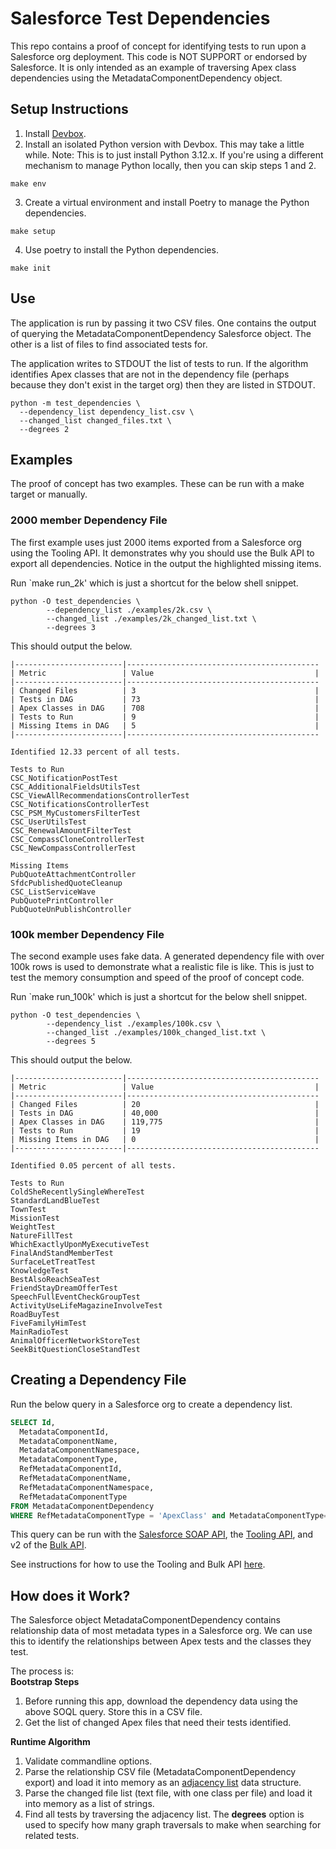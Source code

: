 # Salesforce Test Dependencies

This repo contains a proof of concept for identifying tests to run upon a Salesforce
org deployment. This code is NOT SUPPORT or endorsed by Salesforce.
It is only intended as an example of traversing Apex class dependencies using the
MetadataComponentDependency object.

## Setup Instructions

1. Install [Devbox](https://www.jetpack.io/devbox/docs/quickstart/).
2. Install an isolated Python version with Devbox. This may take a little while.
   Note: This is to just install Python 3.12.x. If you're using a different
   mechanism to manage Python locally, then you can skip steps 1 and 2.

```shell
make env
```

3. Create a virtual environment and install Poetry to manage the Python dependencies.

```shell
make setup
```

4. Use poetry to install the Python dependencies.

```shell
make init
```

## Use

The application is run by passing it two CSV files. One contains the output of
querying the MetadataComponentDependency Salesforce object. The other is a list of
files to find associated tests for.

The application writes to STDOUT the list of tests to run. If the algorithm identifies Apex classes that are not in the
dependency file (perhaps because they don't exist in the target org) then they are
listed in STDOUT.

```shell
python -m test_dependencies \
  --dependency_list dependency_list.csv \
  --changed_list changed_files.txt \
  --degrees 2
```

## Examples

The proof of concept has two examples. These can be run with a make target or
manually.

### 2000 member Dependency File

The first example uses just 2000 items exported from a Salesforce org using the
Tooling API. It demonstrates why you should use the Bulk API to export all dependencies.
Notice in the output the highlighted missing items.

Run `make run_2k' which is just a shortcut for the below shell snippet.

```shell
python -O test_dependencies \
		--dependency_list ./examples/2k.csv \
		--changed_list ./examples/2k_changed_list.txt \
		--degrees 3
```

This should output the below.

```shell
|------------------------|-------------------------------------------
| Metric                 | Value                                    |
|------------------------|-------------------------------------------
| Changed Files          | 3                                        |
| Tests in DAG           | 73                                       |
| Apex Classes in DAG    | 708                                      |
| Tests to Run           | 9                                        |
| Missing Items in DAG   | 5                                        |
|------------------------|-------------------------------------------

Identified 12.33 percent of all tests.

Tests to Run
CSC_NotificationPostTest
CSC_AdditionalFieldsUtilsTest
CSC_ViewAllRecommendationsControllerTest
CSC_NotificationsControllerTest
CSC_PSM_MyCustomersFilterTest
CSC_UserUtilsTest
CSC_RenewalAmountFilterTest
CSC_CompassCloneControllerTest
CSC_NewCompassControllerTest

Missing Items
PubQuoteAttachmentController
SfdcPublishedQuoteCleanup
CSC_ListServiceWave
PubQuotePrintController
PubQuoteUnPublishController
```

### 100k member Dependency File

The second example uses fake data. A generated dependency file with over 100k
rows is used to demonstrate what a realistic file is like. This is just to
test the memory consumption and speed of the proof of concept code.

Run `make run_100k' which is just a shortcut for the below shell snippet.

```shell
python -O test_dependencies \
		--dependency_list ./examples/100k.csv \
		--changed_list ./examples/100k_changed_list.txt \
		--degrees 5
```

This should output the below.

```shell
|------------------------|-------------------------------------------
| Metric                 | Value                                    |
|------------------------|-------------------------------------------
| Changed Files          | 20                                       |
| Tests in DAG           | 40,000                                   |
| Apex Classes in DAG    | 119,775                                  |
| Tests to Run           | 19                                       |
| Missing Items in DAG   | 0                                        |
|------------------------|-------------------------------------------

Identified 0.05 percent of all tests.

Tests to Run
ColdSheRecentlySingleWhereTest
StandardLandBlueTest
TownTest
MissionTest
WeightTest
NatureFillTest
WhichExactlyUponMyExecutiveTest
FinalAndStandMemberTest
SurfaceLetTreatTest
KnowledgeTest
BestAlsoReachSeaTest
FriendStayDreamOfferTest
SpeechFullEventCheckGroupTest
ActivityUseLifeMagazineInvolveTest
RoadBuyTest
FiveFamilyHimTest
MainRadioTest
AnimalOfficerNetworkStoreTest
SeekBitQuestionCloseStandTest
```

## Creating a Dependency File

Run the below query in a Salesforce org to create a dependency list.

```sql
SELECT Id,
  MetadataComponentId,
  MetadataComponentName,
  MetadataComponentNamespace,
  MetadataComponentType,
  RefMetadataComponentId,
  RefMetadataComponentName,
  RefMetadataComponentNamespace,
  RefMetadataComponentType
FROM MetadataComponentDependency
WHERE RefMetadataComponentType = 'ApexClass' and MetadataComponentType='ApexClass'
```

This query can be run with the [Salesforce SOAP API](https://developer.salesforce.com/docs/atlas.en-us.api.meta/api/sforce_api_calls_query.htm), the [Tooling API](https://developer.salesforce.com/docs/atlas.en-us.api_tooling.meta/api_tooling/tooling_api_objects_metadatacomponentdependency.htm), and v2 of the [Bulk API](https://developer.salesforce.com/docs/atlas.en-us.api_asynch.meta/api_asynch/queries.htm).

See instructions for how to use the Tooling and Bulk API [here](https://help.salesforce.com/s/articleView?id=release-notes.rn_api_bulk_metadatacomponentdependency_beta.htm&release=226&type=5).

## How does it Work?

The Salesforce object MetadataComponentDependency contains relationship data of
most metadata types in a Salesforce org. We can use this to identify the relationships
between Apex tests and the classes they test.

The process is:  
**Bootstrap Steps**

1. Before running this app, download the dependency data using the above SOQL query. Store this in a CSV file.
2. Get the list of changed Apex files that need their tests identified.

**Runtime Algorithm**

1. Validate commandline options.
2. Parse the relationship CSV file (MetadataComponentDependency export) and load
   it into memory as an [adjacency list](https://en.wikipedia.org/wiki/Adjacency_list) data structure.
3. Parse the changed file list (text file, with one class per file) and load it into
   memory as a list of strings.
4. Find all tests by traversing the adjacency list. The **degrees** option is used
   to specify how many graph traversals to make when searching for related tests.

